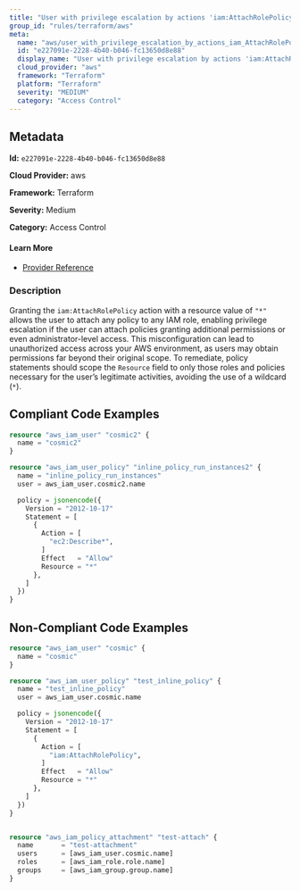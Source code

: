 ```yaml
---
title: "User with privilege escalation by actions 'iam:AttachRolePolicy'"
group_id: "rules/terraform/aws"
meta:
  name: "aws/user_with_privilege_escalation_by_actions_iam_AttachRolePolicy"
  id: "e227091e-2228-4b40-b046-fc13650d8e88"
  display_name: "User with privilege escalation by actions 'iam:AttachRolePolicy'"
  cloud_provider: "aws"
  framework: "Terraform"
  platform: "Terraform"
  severity: "MEDIUM"
  category: "Access Control"
---
```

## Metadata

**Id:** `e227091e-2228-4b40-b046-fc13650d8e88`

**Cloud Provider:** aws

**Framework:** Terraform

**Severity:** Medium

**Category:** Access Control

#### Learn More

 - [Provider Reference](https://registry.terraform.io/providers/hashicorp/aws/latest/docs/resources/iam_user_policy#policy)

### Description

 Granting the `iam:AttachRolePolicy` action with a resource value of `"*"` allows the user to attach any policy to any IAM role, enabling privilege escalation if the user can attach policies granting additional permissions or even administrator-level access. This misconfiguration can lead to unauthorized access across your AWS environment, as users may obtain permissions far beyond their original scope. To remediate, policy statements should scope the `Resource` field to only those roles and policies necessary for the user’s legitimate activities, avoiding the use of a wildcard (`*`).


## Compliant Code Examples
```terraform
resource "aws_iam_user" "cosmic2" {
  name = "cosmic2"
}

resource "aws_iam_user_policy" "inline_policy_run_instances2" {
  name = "inline_policy_run_instances"
  user = aws_iam_user.cosmic2.name

  policy = jsonencode({
    Version = "2012-10-17"
    Statement = [
      {
        Action = [
          "ec2:Describe*",
        ]
        Effect   = "Allow"
        Resource = "*"
      },
    ]
  })
}

```
## Non-Compliant Code Examples
```terraform
resource "aws_iam_user" "cosmic" {
  name = "cosmic"
}

resource "aws_iam_user_policy" "test_inline_policy" {
  name = "test_inline_policy"
  user = aws_iam_user.cosmic.name

  policy = jsonencode({
    Version = "2012-10-17"
    Statement = [
      {
        Action = [
          "iam:AttachRolePolicy",
        ]
        Effect   = "Allow"
        Resource = "*"
      },
    ]
  })
}


resource "aws_iam_policy_attachment" "test-attach" {
  name       = "test-attachment"
  users      = [aws_iam_user.cosmic.name]
  roles      = [aws_iam_role.role.name]
  groups     = [aws_iam_group.group.name]
}


```